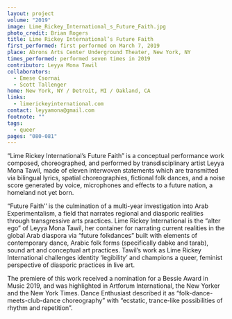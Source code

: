 ```yaml
---
layout: project
volume: "2019"
image: Lime_Rickey_International_s_Future_Faith.jpg
photo_credit: Brian Rogers
title: Lime Rickey International’s Future Faith
first_performed: first performed on March 7, 2019
place: Abrons Arts Center Underground Theater, New York, NY
times_performed: performed seven times in 2019
contributor: Leyya Mona Tawil
collaborators:
  - Emese Csornai
  - Scott Tallenger
home: New York, NY / Detroit, MI / Oakland, CA
links:
  - limerickeyinternational.com
contact: leyyamona@gmail.com
footnote: ""
tags:
  - queer
pages: "080-081"
---
```


“Lime Rickey International’s Future Faith” is a conceptual performance work composed, choreographed, and performed by transdisciplinary artist Leyya Mona Tawil, made of eleven interwoven statements which are transmitted via bilingual lyrics, spatial choreographies, fictional folk dances, and a noise score generated by voice, microphones and effects to a future nation, a homeland not yet born.

“Future Faith’’ is the culmination of a multi-year investigation into Arab Experimentalism, a field that narrates regional and diasporic realities through transgressive arts practices. Lime Rickey International is the “alter ego” of Leyya Mona Tawil, her container for narrating current realities in the global Arab diaspora via “future folkdances” built with elements of contemporary dance, Arabic folk forms (specifically dabke and tarab), sound art and conceptual art practices. Tawil’s work as Lime Rickey International challenges identity ‘legibility’ and champions a queer, feminist perspective of diasporic practices in live art.

The premiere of this work received a nomination for a Bessie Award in Music 2019, and was highlighted in Artforum International, the New Yorker and the New York Times. Dance Enthusiast described it as “folk-dance-meets-club-dance choreography” with “ecstatic, trance-like possibilities of rhythm and repetition”.
